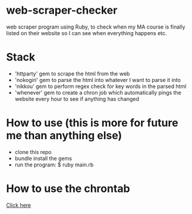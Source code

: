 # web-scraper-checker

web scraper program using Ruby, to check when my MA course is finally listed on their website so I can see when everything happens etc.

# Stack

* 'httparty' gem to scrape the html from the web
* 'nokogiri' gem to parse the html into whatever I want to parse it into
* 'nikkou' gem to perform regex check for key words in the parsed html
* 'whenever' gem to create a chron job which automatically pings the website every hour to see if anything has changed

# How to use (this is more for future me than anything else)

* clone this repo
* bundle install the gems
* run the program: $ ruby main.rb 

# How to use the chrontab

[Click here](https://github.com/javan/whenever)
